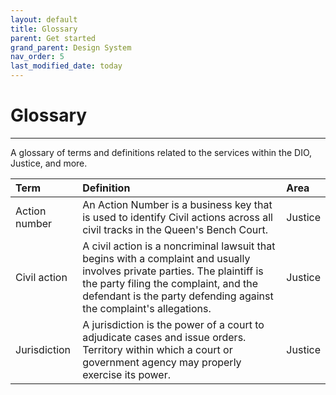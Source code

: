 ```yaml
---
layout: default
title: Glossary
parent: Get started
grand_parent: Design System
nav_order: 5
last_modified_date: today
---
```


# Glossary

---

A glossary of terms and definitions related to the services within the DIO, Justice, and more.


| Term       | Definition          | Area |
|:-------------|:------------------|:------|
| Action number           | An Action Number is a business key that is used to identify Civil actions across all civil tracks in the Queen's Bench Court. | Justice  |
| Civil action | A civil action is a noncriminal lawsuit that begins with a complaint and usually involves private parties. The plaintiff is the party filing the complaint, and the defendant is the party defending against the complaint's allegations.| Justice  |
| Jurisdiction  | A jurisdiction is the power of a court to adjudicate cases and issue orders. Territory within which a court or government agency may properly exercise its power. | Justice   |
